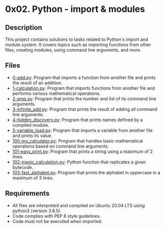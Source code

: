 # 0x02. Python - import & modules

## Description
This project contains solutions to tasks related to Python's import and module system. It covers topics such as importing functions from other files, creating modules, using command line arguments, and more.

## Files
* [0-add.py](./0x02-python-import_modules/0-add.py): Program that imports a function from another file and prints the result of an addition.
* [1-calculation.py](./0x02-python-import_modules/1-calculation.py): Program that imports functions from another file and performs various mathematical operations.
* [2-args.py](./0x02-python-import_modules/2-args.py): Program that prints the number and list of its command line arguments.
* [3-infinite_add.py](./0x02-python-import_modules/3-infinite_add.py): Program that prints the result of adding all command line arguments.
* [4-hidden_discovery.py](./0x02-python-import_modules/4-hidden_discovery.py): Program that prints names defined by a compiled module.
* [5-variable_load.py](./0x02-python-import_modules/5-variable_load.py): Program that imports a variable from another file and prints its value.
* [100-my_calculator.py](./0x02-python-import_modules/100-my_calculator.py): Program that handles basic mathematical operations based on command line arguments.
* [101-easy_print.py](./0x02-python-import_modules/101-easy_print.py): Program that prints a string using a maximum of 2 lines.
* [102-magic_calculation.py](./0x02-python-import_modules/102-magic_calculation.py): Python function that replicates a given bytecode.
* [103-fast_alphabet.py](./0x02-python-import_modules/103-fast_alphabet.py): Program that prints the alphabet in uppercase in a maximum of 3 lines.

## Requirements
* All files are interpreted and compiled on Ubuntu 20.04 LTS using python3 (version 3.8.5).
* Code complies with PEP 8 style guidelines.
* Code must not be executed when imported.
